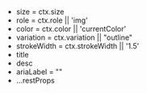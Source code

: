 - size = ctx.size
- role = ctx.role || 'img'
- color = ctx.color || 'currentColor'
- variation = ctx.variation || "outline"
- strokeWidth = ctx.strokeWidth || '1.5'
- title
- desc
- ariaLabel = "<icon file name>"
- ...restProps